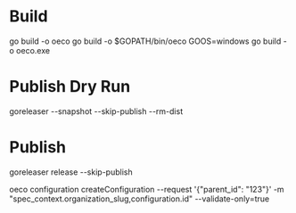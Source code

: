 
# Build
go build -o oeco
go build -o $GOPATH/bin/oeco
GOOS=windows go build -o oeco.exe

# Publish Dry Run
goreleaser --snapshot --skip-publish --rm-dist

# Publish
goreleaser release --skip-publish


oeco configuration createConfiguration --request '{"parent_id": "123"}' -m "spec_context.organization_slug,configuration.id" --validate-only=true

